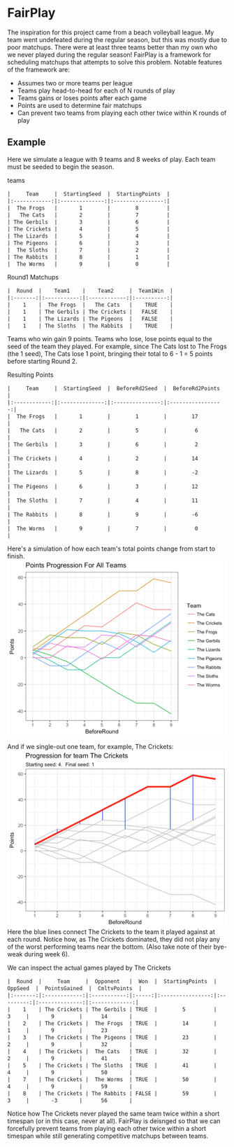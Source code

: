 # FairPlay
The inspiration for this project came from a beach volleyball league.  My team went undefeated during the regular season, but this was mostly due to poor matchups. There were at least three teams better than my own who we never played during the regular season!  FairPlay is a framework for scheduling matchups that attempts to solve this problem.  Notable features of the framework are:

- Assumes two or more teams per league
- Teams play head-to-head for each of N rounds of play
- Teams gains or loses points after each game
- Points are used to determine fair matchups
- Can prevent two teams from playing each other twice within K rounds of play

## Example
Here we simulate a league with 9 teams and 8 weeks of play. Each team must be seeded to begin the season.

teams
```
|     Team     |  StartingSeed  |  StartingPoints  |
|:------------:|:--------------:|:----------------:|
|  The Frogs   |       1        |        8         |
|   The Cats   |       2        |        7         |
| The Gerbils  |       3        |        6         |
| The Crickets |       4        |        5         |
| The Lizards  |       5        |        4         |
| The Pigeons  |       6        |        3         |
|  The Sloths  |       7        |        2         |
| The Rabbits  |       8        |        1         |
|  The Worms   |       9        |        0         |
```

Round1 Matchups
```
|  Round  |    Team1    |    Team2     |  Team1Win  |
|:-------:|:-----------:|:------------:|:----------:|
|    1    |  The Frogs  |   The Cats   |    TRUE    |
|    1    | The Gerbils | The Crickets |   FALSE    |
|    1    | The Lizards | The Pigeons  |   FALSE    |
|    1    | The Sloths  | The Rabbits  |    TRUE    |
```

Teams who win gain 9 points.  Teams who lose, lose points equal to the seed of the team they played.  For example, since The Cats lost to The Frogs (the 1 seed), The Cats lose 1 point, bringing their total to 6 - 1 = 5 points before starting Round 2.

Resulting Points
```
|     Team     |  StartingSeed  |  BeforeRd2Seed  |  BeforeRd2Points  |
|:------------:|:--------------:|:---------------:|:-----------------:|
|  The Frogs   |       1        |        1        |        17         |
|   The Cats   |       2        |        5        |         6         |
| The Gerbils  |       3        |        6        |         2         |
| The Crickets |       4        |        2        |        14         |
| The Lizards  |       5        |        8        |        -2         |
| The Pigeons  |       6        |        3        |        12         |
|  The Sloths  |       7        |        4        |        11         |
| The Rabbits  |       8        |        9        |        -6         |
|  The Worms   |       9        |        7        |         0         |
```

Here's a simulation of how each team's total points change from start to finish.
![all teams](images/example1-all-teams.png)

And if we single-out one team, for example, The Crickets:
![the crickets](images/example1-the-crickets.png)
Here the blue lines connect The Crickets to the team it played against at each round.  Notice how, as The Crickets dominated, they did not play any of the worst performing teams near the bottom.  (Also take note of their bye-weak during week 6).

We can inspect the actual games played by The Crickets
```
|  Round  |     Team     |  Opponent   |  Won  |  StartingPoints  |  OppSeed  |  PointsGained  |  CmltvPoints  |
|:-------:|:------------:|:-----------:|:-----:|:----------------:|:---------:|:--------------:|:-------------:|
|    1    | The Crickets | The Gerbils | TRUE  |        5         |     3     |       9        |      14       |
|    2    | The Crickets |  The Frogs  | TRUE  |        14        |     1     |       9        |      23       |
|    3    | The Crickets | The Pigeons | TRUE  |        23        |     2     |       9        |      32       |
|    4    | The Crickets |  The Cats   | TRUE  |        32        |     2     |       9        |      41       |
|    5    | The Crickets | The Sloths  | TRUE  |        41        |     4     |       9        |      50       |
|    7    | The Crickets |  The Worms  | TRUE  |        50        |     4     |       9        |      59       |
|    8    | The Crickets | The Rabbits | FALSE |        59        |     3     |       -3       |      56       |
```

Notice how The Crickets never played the same team twice within a short timespan (or in this case, never at all).  FairPlay is deisnged so that we can forcefully prevent teams from playing each other twice within a short timespan while still generating competitive matchups between teams.
